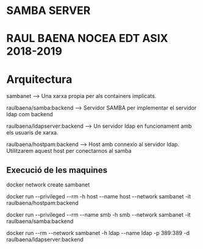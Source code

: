 # SAMBA SERVER

# RAUL BAENA NOCEA EDT ASIX 2018-2019

# Arquitectura

sambanet --> Una xarxa propia per als containers implicats.

raulbaena/samba:backend --> Servidor SAMBA per implementar el servidor ldap com backend

raulbaena/ldapserver:backend --> Un servidor ldap en funcionament amb els usuaris de xarxa.

raulbaena/hostpam:backend --> Host amb connexío al servidor ldap. Utilitzarem aquest host per conectarnos al samba

## Execució de les maquines

docker network create sambanet

docker run --privileged --rm -h host --name host --network sambanet -it raulbaena/hostpam:backend

docker run --privileged --rm --name smb -h smb --network sambanet -it raulbaena/samba:backend

docker run --rm --network sambanet -h ldap --name ldap -p 389:389 -d raulbaena/ldapserver:backend
